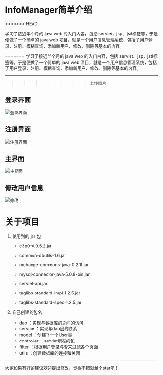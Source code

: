 # InfoManager简单介绍
<<<<<<< HEAD

学习了接近半个月的 java web 的入门内容，包括 servlet、jsp、jstl标签等，于是便做了一个简单的 java web 项目，就是一个用户信息管理系统，包括了用户登录、注册、模糊查询、添加新用户、修改、删除等基本的内容。

=======
学习了接近半个月的 java web 的入门内容，包括 servlet、jsp、jstl标签等，于是便做了一个简单的 java web 项目，就是一个用户信息管理系统，包括了用户登录、注册、模糊查询、添加新用户、修改、删除等基本的内容。

------

>>>>>>> 上传图片
## 登录界面

![登录界面](C:\Users\14455\Desktop\login.png)

## 注册界面

![注册界面](C:\Users\14455\Desktop\register.png)

## 主界面

![主界面](C:\Users\14455\Desktop\manage.png)

## 修改用户信息

![修改](C:\Users\14455\Desktop\update.png)



# 关于项目

1. 使用到的 jar 包

   - c3p0-0.9.5.2.jar

   - common-dbutils-1.6.jar

   - mchange-commons-java-0.2.11.jar

   - mysql-connector-java-5.0.8-bin.jar

   - servlet-api.jar

   - taglibs-standard-impl-1.2.5.jar

   - taglibs-standard-spec-1.2.5.jar

     

2. 自己创建的包名

   - dao ：实现与数据库的之间的访问
   - service ：实现与dao层的联系
   - model ：创建了一个User类
   - controller ：servlet所在的包
   - filter ：根据用户登录与否来过滤各个页面
   - utils ：创建数据库的连接和关闭

------

大家如果有好的建议欢迎提出修改，觉得不错就给个star吧！
